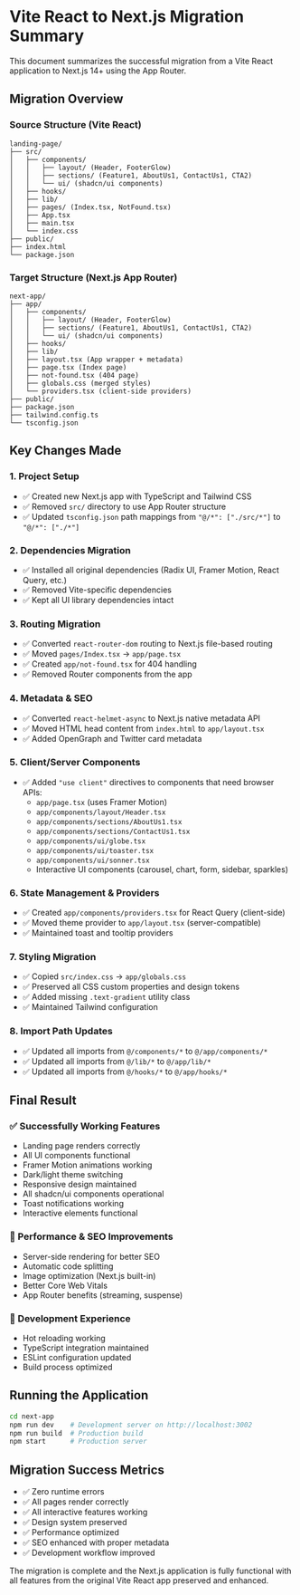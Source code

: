# Vite React to Next.js Migration Summary

This document summarizes the successful migration from a Vite React application to Next.js 14+ using the App Router.

## Migration Overview

### Source Structure (Vite React)
```
landing-page/
├── src/
│   ├── components/
│   │   ├── layout/ (Header, FooterGlow)
│   │   ├── sections/ (Feature1, AboutUs1, ContactUs1, CTA2)
│   │   └── ui/ (shadcn/ui components)
│   ├── hooks/
│   ├── lib/
│   ├── pages/ (Index.tsx, NotFound.tsx)
│   ├── App.tsx
│   ├── main.tsx
│   └── index.css
├── public/
├── index.html
└── package.json
```

### Target Structure (Next.js App Router)
```
next-app/
├── app/
│   ├── components/
│   │   ├── layout/ (Header, FooterGlow)
│   │   ├── sections/ (Feature1, AboutUs1, ContactUs1, CTA2)
│   │   └── ui/ (shadcn/ui components)
│   ├── hooks/
│   ├── lib/
│   ├── layout.tsx (App wrapper + metadata)
│   ├── page.tsx (Index page)
│   ├── not-found.tsx (404 page)
│   ├── globals.css (merged styles)
│   └── providers.tsx (client-side providers)
├── public/
├── package.json
├── tailwind.config.ts
└── tsconfig.json
```

## Key Changes Made

### 1. Project Setup
- ✅ Created new Next.js app with TypeScript and Tailwind CSS
- ✅ Removed `src/` directory to use App Router structure
- ✅ Updated `tsconfig.json` path mappings from `"@/*": ["./src/*"]` to `"@/*": ["./*"]`

### 2. Dependencies Migration
- ✅ Installed all original dependencies (Radix UI, Framer Motion, React Query, etc.)
- ✅ Removed Vite-specific dependencies
- ✅ Kept all UI library dependencies intact

### 3. Routing Migration
- ✅ Converted `react-router-dom` routing to Next.js file-based routing
- ✅ Moved `pages/Index.tsx` → `app/page.tsx`
- ✅ Created `app/not-found.tsx` for 404 handling
- ✅ Removed Router components from the app

### 4. Metadata & SEO
- ✅ Converted `react-helmet-async` to Next.js native metadata API
- ✅ Moved HTML head content from `index.html` to `app/layout.tsx`
- ✅ Added OpenGraph and Twitter card metadata

### 5. Client/Server Components
- ✅ Added `"use client"` directives to components that need browser APIs:
  - `app/page.tsx` (uses Framer Motion)
  - `app/components/layout/Header.tsx`
  - `app/components/sections/AboutUs1.tsx`
  - `app/components/sections/ContactUs1.tsx`
  - `app/components/ui/globe.tsx`
  - `app/components/ui/toaster.tsx`
  - `app/components/ui/sonner.tsx`
  - Interactive UI components (carousel, chart, form, sidebar, sparkles)

### 6. State Management & Providers
- ✅ Created `app/components/providers.tsx` for React Query (client-side)
- ✅ Moved theme provider to `app/layout.tsx` (server-compatible)
- ✅ Maintained toast and tooltip providers

### 7. Styling Migration
- ✅ Copied `src/index.css` → `app/globals.css`
- ✅ Preserved all CSS custom properties and design tokens
- ✅ Added missing `.text-gradient` utility class
- ✅ Maintained Tailwind configuration

### 8. Import Path Updates
- ✅ Updated all imports from `@/components/*` to `@/app/components/*`
- ✅ Updated all imports from `@/lib/*` to `@/app/lib/*`
- ✅ Updated all imports from `@/hooks/*` to `@/app/hooks/*`

## Final Result

### ✅ Successfully Working Features
- Landing page renders correctly
- All UI components functional
- Framer Motion animations working
- Dark/light theme switching
- Responsive design maintained
- All shadcn/ui components operational
- Toast notifications working
- Interactive elements functional

### 🚀 Performance & SEO Improvements
- Server-side rendering for better SEO
- Automatic code splitting
- Image optimization (Next.js built-in)
- Better Core Web Vitals
- App Router benefits (streaming, suspense)

### 📱 Development Experience
- Hot reloading working
- TypeScript integration maintained
- ESLint configuration updated
- Build process optimized

## Running the Application

```bash
cd next-app
npm run dev    # Development server on http://localhost:3002
npm run build  # Production build
npm start      # Production server
```

## Migration Success Metrics
- ✅ Zero runtime errors
- ✅ All pages render correctly
- ✅ All interactive features working
- ✅ Design system preserved
- ✅ Performance optimized
- ✅ SEO enhanced with proper metadata
- ✅ Development workflow improved

The migration is complete and the Next.js application is fully functional with all features from the original Vite React app preserved and enhanced.
